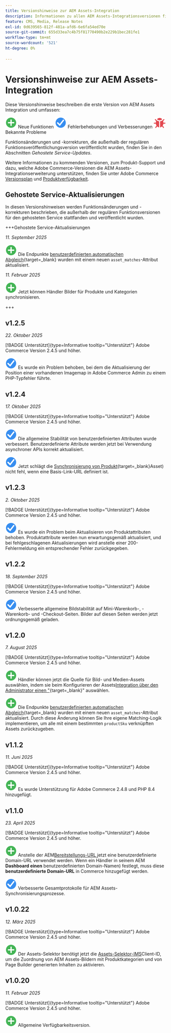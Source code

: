 ```yaml
---
title: Versionshinweise zur AEM Assets-Integration
description: Informationen zu allen AEM Assets-Integrationsversionen finden Sie in den Versionshinweisen .
feature: CMS, Media, Release Notes
exl-id: 0d639565-812f-481a-afd6-6e6fa54ed70e
source-git-commit: 655d33ea7c4b75f81770490b2e229b1bec281fe1
workflow-type: tm+mt
source-wordcount: '521'
ht-degree: 0%

---
```


# Versionshinweise zur AEM Assets-Integration

Diese Versionshinweise beschreiben die erste Version von AEM Assets Integration und umfassen:

![Neu](../assets/new.svg) Neue Funktionen
![Problem behoben](../assets/fix.svg) Fehlerbehebungen und Verbesserungen
![Bekanntes Problem](../assets/bug.svg) Bekannte Probleme

Funktionsänderungen und -korrekturen, die außerhalb der regulären Funktionsveröffentlichungsversion veröffentlicht wurden, finden Sie in den Abschnitten _Gehostete Service-Updates_.

Weitere Informationen zu kommenden Versionen, zum Produkt-Support und dazu, welche Adobe Commerce-Versionen die AEM Assets-Integrationserweiterung unterstützen, finden Sie unter Adobe Commerce [Versionsplan](https://experienceleague.adobe.com/en/docs/commerce-operations/release/planning/schedule) und [Produktverfügbarkeit](https://experienceleague.adobe.com/en/docs/commerce-operations/release/product-availability).

## Gehostete Service-Aktualisierungen

In diesen Versionshinweisen werden Funktionsänderungen und -korrekturen beschrieben, die außerhalb der regulären Funktionsversionen für den gehosteten Service stattfanden und veröffentlicht wurden.

+++Gehostete Service-Aktualisierungen

_11. September 2025_

![Neues Problem](../assets/new.svg) Die Endpunkte [benutzerdefinierten automatischen Abgleich](https://experienceleague.adobe.com/en/docs/commerce/aem-assets-integration/synchronize/custom-match){target=_blank} wurden mit einem neuen `asset_matches`-Attribut aktualisiert.

_11. Februar 2025_

![Neues Problem](../assets/new.svg) Jetzt können Händler Bilder für Produkte und Kategorien synchronisieren.

+++

## v1.2.5

_22. Oktober 2025_

[!BADGE Unterstützt]{type=Informative tooltip="Unterstützt"} Adobe Commerce Version 2.4.5 und höher.

![Problem behoben](../assets/fix.svg)<!-- Issue ACAP-1161 --> Es wurde ein Problem behoben, bei dem die Aktualisierung der Position einer vorhandenen Imagemap in Adobe Commerce Admin zu einem PHP-Typfehler führte.

## v1.2.4

_17. Oktober 2025_

[!BADGE Unterstützt]{type=Informative tooltip="Unterstützt"} Adobe Commerce Version 2.4.5 und höher.

![Problem behoben](../assets/fix.svg)<!-- Issue ACAP-1155 --> Die allgemeine Stabilität von benutzerdefinierten Attributen wurde verbessert. Benutzerdefinierte Attribute werden jetzt bei Verwendung asynchroner APIs korrekt aktualisiert.

![Problem behoben](../assets/fix.svg)<!-- Issue ACAP-1074 --> Jetzt schlägt die [Synchronisierung von Produkt](https://experienceleague.adobe.com/en/docs/commerce-admin/stores-sales/site-store/store-urls#configure-the-base-url){target=_blank}Asset) nicht fehl, wenn eine Basis-Link-URL definiert ist.

## v1.2.3

_2. Oktober 2025_

[!BADGE Unterstützt]{type=Informative tooltip="Unterstützt"} Adobe Commerce Version 2.4.5 und höher.

![Problem behoben](../assets/fix.svg)<!-- Issue ACAP-1135 --> Es wurde ein Problem beim Aktualisieren von Produktattributen behoben. Produktattribute werden nun erwartungsgemäß aktualisiert, und bei fehlgeschlagenen Aktualisierungen wird anstelle einer 200-Fehlermeldung ein entsprechender Fehler zurückgegeben.

## v1.2.2

_18. September 2025_

[!BADGE Unterstützt]{type=Informative tooltip="Unterstützt"} Adobe Commerce Version 2.4.5 und höher.

![Problem behoben](../assets/fix.svg)<!-- Issue ACAP-1110 --> Verbesserte allgemeine Bildstabilität auf Mini-Warenkorb-, -Warenkorb- und -Checkout-Seiten. Bilder auf diesen Seiten werden jetzt ordnungsgemäß geladen.

## v1.2.0

_7. August 2025_

[!BADGE Unterstützt]{type=Informative tooltip="Unterstützt"} Adobe Commerce Version 2.4.5 und höher.

![Neues Problem](../assets/new.svg)<!-- Issue ACAP-1018 --> Händler können jetzt die Quelle für Bild- und Medien-Assets auswählen, indem sie beim Konfigurieren der Assets[Integration über den Administrator einen &quot;](https://experienceleague.adobe.com/en/docs/commerce/aem-assets-integration/get-started/setup-synchronization){target=_blank}&quot; auswählen.

![Neues Problem](../assets/new.svg)<!-- Issue ACAP-1078 --> Die Endpunkte [benutzerdefinierten automatischen Abgleich](https://experienceleague.adobe.com/en/docs/commerce/aem-assets-integration/synchronize/custom-match){target=_blank} wurden mit einem neuen `asset_matches`-Attribut aktualisiert. Durch diese Änderung können Sie Ihre eigene Matching-Logik implementieren, um alle mit einem bestimmten `productSku` verknüpften Assets zurückzugeben.

## v1.1.2

_11. Juni 2025_

[!BADGE Unterstützt]{type=Informative tooltip="Unterstützt"} Adobe Commerce Version 2.4.5 und höher.

![Neues Problem](../assets/new.svg)<!-- Issue ACAP-1041 --> Es wurde Unterstützung für Adobe Commerce 2.4.8 und PHP 8.4 hinzugefügt.

## v1.1.0

_23. April 2025_

[!BADGE Unterstützt]{type=Informative tooltip="Unterstützt"} Adobe Commerce Version 2.4.5 und höher.

![Neues Problem](../assets/new.svg)<!-- Issue ACAP-955 --> Anstelle der AEM[Bereitstellungs-URL ](https://experienceleague.adobe.com/en/docs/commerce/aem-assets-integration/get-started/setup-synchronization#optional-configure-the-custom-domain-url) jetzt eine benutzerdefinierte Domain-URL verwendet werden. Wenn ein Händler in seinem AEM **Dashboard einen** benutzerdefinierten Domain-Namen) festlegt, muss diese **benutzerdefinierte Domain-URL** in Commerce hinzugefügt werden.

![Problem behoben](../assets/fix.svg)<!-- Issue ACAP-987 --> Verbesserte Gesamtprotokolle für AEM Assets-Synchronisierungsprozesse.

## v1.0.22

_12. März 2025_

[!BADGE Unterstützt]{type=Informative tooltip="Unterstützt"} Adobe Commerce Version 2.4.5 und höher.

![Neues Problem](../assets/new.svg)<!-- Issue ACAP-xx --> Der Assets-Selektor benötigt jetzt die [Assets-Selektor-IMS](https://experienceleague.adobe.com/en/docs/commerce/aem-assets-integration/get-started/setup-synchronization)Client-ID, um die Zuordnung von AEM Assets-Bildern mit Produktkategorien und von Page Builder generierten Inhalten zu aktivieren.

## v1.0.20

_11. Februar 2025_

[!BADGE Unterstützt]{type=Informative tooltip="Unterstützt"} Adobe Commerce Version 2.4.5 und höher.

![Neu](../assets/new.svg)<!-- Issue ACAP-xx --> Allgemeine Verfügbarkeitsversion.
